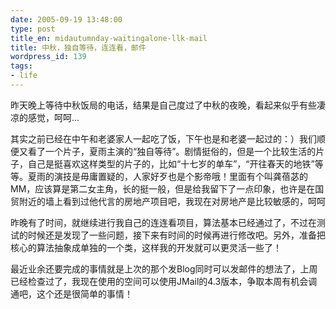 ```yaml
---
date: 2005-09-19 13:48:00
type: post
title_en: midautumnday-waitingalone-llk-mail
title: 中秋，独自等待，连连看，邮件
wordpress_id: 139
tags:
- life
---
```


昨天晚上等待中秋饭局的电话，结果是自己度过了中秋的夜晚，看起来似乎有些凄凉的感觉，呵呵...  
  
其实之前已经在中午和老婆家人一起吃了饭，下午也是和老婆一起过的：）我们顺便又看了一个片子，夏雨主演的“独自等待”。剧情挺俗的，但是一个比较生活的片子，自己是挺喜欢这样类型的片子的，比如“十七岁的单车”，“开往春天的地铁”等等。夏雨的演技是毋庸置疑的，人家好歹也是个影帝哦！里面有个叫龚蓓苾的 MM，应该算是第二女主角，长的挺一般，但是给我留下了一点印象，也许是在国贸附近的墙上看到过他代言的房地产项目吧，我现在对房地产是比较敏感的，呵呵  
  
昨晚有了时间，就继续进行我自己的连连看项目，算法基本已经通过了，不过在测试的时候还是发现了一些问题，接下来有时间的时候再进行修改吧。另外，准备把核心的算法抽象成单独的一个类，这样我的开发就可以更灵活一些了！  
  
最近业余还要完成的事情就是上次的那个发Blog同时可以发邮件的想法了，上周已经检查过了，我现在使用的空间可以使用JMail的4.3版本，争取本周有机会调通吧，这个还是很简单的事情！

[](http://www.icbean.com/nickcheng/default.asp?cat=2)
